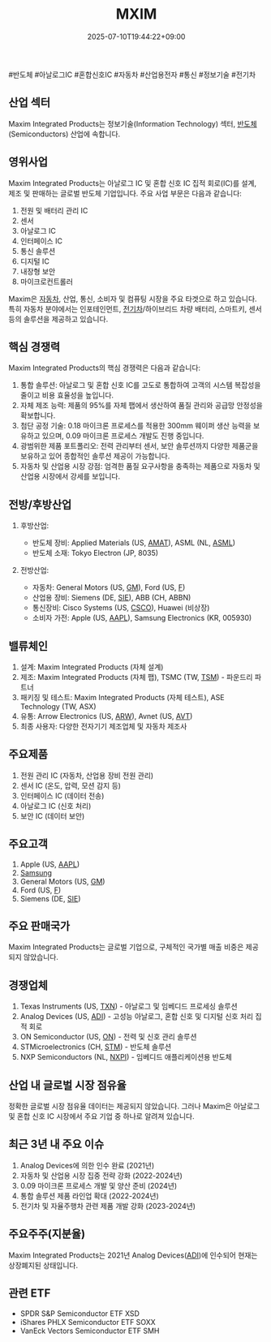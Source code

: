 ﻿---
title: "MXIM"
date: 2025-07-10T19:44:22+09:00
lastmod: 2025-07-10T19:44:22+09:00
type: docs
sidebar:
  open: true
weight: 602
---
<div style="display:none">
  <meta property="article:published_time" content="2025-07-10T10:44:22Z" />
  <meta property="article:modified_time" content="2025-07-10T10:44:22Z" />
</div>
#반도체 #아날로그IC #혼합신호IC #자동차 #산업용전자 #통신 #정보기술 #전기차

## 산업 섹터

Maxim Integrated Products는 정보기술(Information Technology) 섹터, [반도체](/industry-study/반도체/)(Semiconductors) 산업에 속합니다.

## 영위사업

Maxim Integrated Products는 아날로그 IC 및 혼합 신호 IC 집적 회로(IC)를 설계, 제조 및 판매하는 글로벌 반도체 기업입니다. 주요 사업 부문은 다음과 같습니다:

1. 전원 및 배터리 관리 IC
2. 센서
3. 아날로그 IC
4. 인터페이스 IC
5. 통신 솔루션
6. 디지털 IC
7. 내장형 보안
8. 마이크로컨트롤러

Maxim은 [자동차](/industry-study/자동차/), 산업, 통신, 소비자 및 컴퓨팅 시장을 주요 타겟으로 하고 있습니다. 특히 자동차 분야에서는 인포테인먼트, [전기차](/industry-study/2산업자동차-산업전기차/)/하이브리드 차량 배터리, 스마트키, 센서 등의 솔루션을 제공하고 있습니다.

## 핵심 경쟁력

Maxim Integrated Products의 핵심 경쟁력은 다음과 같습니다:

1. 통합 솔루션: 아날로그 및 혼합 신호 IC를 고도로 통합하여 고객의 시스템 복잡성을 줄이고 비용 효율성을 높입니다.
2. 자체 제조 능력: 제품의 95%를 자체 팹에서 생산하여 품질 관리와 공급망 안정성을 확보합니다.
3. 첨단 공정 기술: 0.18 마이크론 프로세스를 적용한 300mm 웨이퍼 생산 능력을 보유하고 있으며, 0.09 마이크론 프로세스 개발도 진행 중입니다.
4. 광범위한 제품 포트폴리오: 전력 관리부터 센서, 보안 솔루션까지 다양한 제품군을 보유하고 있어 종합적인 솔루션 제공이 가능합니다.
5. 자동차 및 산업용 시장 강점: 엄격한 품질 요구사항을 충족하는 제품으로 자동차 및 산업용 시장에서 강세를 보입니다.

## 전방/후방산업

1. 후방산업:
    
    - 반도체 장비: Applied Materials (US, [AMAT](/company-analysis/amat/)), ASML (NL, [ASML](/company-analysis/asml/))
    - 반도체 소재: Tokyo Electron (JP, 8035)
    
2. 전방산업:
    
    - 자동차: General Motors (US, [GM](/company-analysis/gm/)), Ford (US, [F](/company-analysis/f/))
    - 산업용 장비: Siemens (DE, [SIE](/company-analysis/sie/)), ABB (CH, ABBN)
    - 통신장비: Cisco Systems (US, [CSCO](/company-analysis/csco/)), Huawei (비상장)
    - 소비자 가전: Apple (US, [AAPL](/company-analysis/aapl/)), Samsung Electronics (KR, 005930)

## 밸류체인

1. 설계: Maxim Integrated Products (자체 설계)
2. 제조: Maxim Integrated Products (자체 팹), TSMC (TW, [TSM](/company-analysis/tsm/)) - 파운드리 파트너
3. 패키징 및 테스트: Maxim Integrated Products (자체 테스트), ASE Technology (TW, ASX)
4. 유통: Arrow Electronics (US, [ARW](/company-analysis/arw/)), Avnet (US, [AVT](/company-analysis/avt/))
5. 최종 사용자: 다양한 전자기기 제조업체 및 자동차 제조사

## 주요제품

1. 전원 관리 IC (자동차, 산업용 장비 전원 관리)
2. 센서 IC (온도, 압력, 모션 감지 등)
3. 인터페이스 IC (데이터 전송)
4. 아날로그 IC (신호 처리)
5. 보안 IC (데이터 보안)

## 주요고객

1. Apple (US, [AAPL](/company-analysis/aapl/))
2. [Samsung](/industry-study/samsung/) 
3. General Motors (US, [GM](/company-analysis/gm/))
4. Ford (US, [F](/company-analysis/f/))
5. Siemens (DE, [SIE](/company-analysis/sie/))

## 주요 판매국가

Maxim Integrated Products는 글로벌 기업으로, 구체적인 국가별 매출 비중은 제공되지 않았습니다.

## 경쟁업체

1. Texas Instruments (US, [TXN](/company-analysis/txn/)) - 아날로그 및 임베디드 프로세싱 솔루션
2. Analog Devices (US, [ADI](/company-analysis/adi/)) - 고성능 아날로그, 혼합 신호 및 디지털 신호 처리 집적 회로
3. ON Semiconductor (US, [ON](/company-analysis/on/)) - 전력 및 신호 관리 솔루션
4. STMicroelectronics (CH, [STM](/company-analysis/stm/)) - 반도체 솔루션
5. NXP Semiconductors (NL, [NXPI](/company-analysis/nxpi/)) - 임베디드 애플리케이션용 반도체

## 산업 내 글로벌 시장 점유율

정확한 글로벌 시장 점유율 데이터는 제공되지 않았습니다. 그러나 Maxim은 아날로그 및 혼합 신호 IC 시장에서 주요 기업 중 하나로 알려져 있습니다.

## 최근 3년 내 주요 이슈

1. Analog Devices에 의한 인수 완료 (2021년)
2. 자동차 및 산업용 시장 집중 전략 강화 (2022-2024년)
3. 0.09 마이크론 프로세스 개발 및 양산 준비 (2024년)
4. 통합 솔루션 제품 라인업 확대 (2022-2024년)
5. 전기차 및 자율주행차 관련 제품 개발 강화 (2023-2024년)

## 주요주주(지분율)

Maxim Integrated Products는 2021년 Analog Devices([ADI](/company-analysis/adi/))에 인수되어 현재는 상장폐지된 상태입니다.

## 관련 ETF

- SPDR S&P Semiconductor ETF XSD
- iShares PHLX Semiconductor ETF SOXX
- VanEck Vectors Semiconductor ETF SMH

